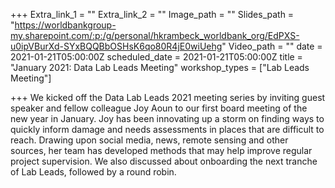 +++
Extra_link_1 = ""
Extra_link_2 = ""
Image_path = ""
Slides_path = "https://worldbankgroup-my.sharepoint.com/:p:/g/personal/hkrambeck_worldbank_org/EdPXS-u0ipVBurXd-SYxBQQBbOSHsK6qo80R4jE0wiUehg"
Video_path = ""
date = 2021-01-21T05:00:00Z
scheduled_date = 2021-01-21T05:00:00Z
title = "January 2021: Data Lab Leads Meeting"
workshop_types = ["Lab Leads Meeting"]

+++
We kicked off the Data Lab Leads 2021 meeting series by inviting guest speaker and fellow colleague Joy Aoun to our first board meeting of the new year in January. Joy has been innovating up a storm on finding ways to quickly inform damage and needs assessments in places that are difficult to reach. Drawing upon social media, news, remote sensing and other sources, her team has developed methods that may help improve regular project supervision. We also discussed about onboarding the next tranche of Lab Leads, followed by a round robin.